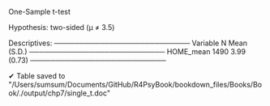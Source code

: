 
One-Sample t-test

Hypothesis: two-sided (μ ≠ 3.5)

Descriptives:
───────────────────────────
  Variable    N Mean (S.D.)
───────────────────────────
 HOME_mean 1490 3.99 (0.73)
───────────────────────────

✔ Table saved to "/Users/sumsum/Documents/GitHub/R4PsyBook/bookdown_files/Books/Book/./output/chp7/single_t.doc"

